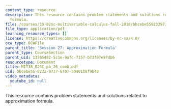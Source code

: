 ```yaml
---
content_type: resource
description: This resource contains problem statements and solutions related to approximation
  formula.
file: /courses/18-02sc-multivariable-calculus-fall-2010/bbcebe55923297376707b0401b8f9b40_MIT18_02SC_pb_26_comb.pdf
file_type: application/pdf
learning_resource_types: []
license: https://creativecommons.org/licenses/by-nc-sa/4.0/
ocw_type: OCWFile
parent_title: 'Session 27: Approximation Formula'
parent_type: CourseSection
parent_uid: 13765482-5c1e-9afc-7157-b73f07e97db6
resourcetype: Document
title: MIT18_02SC_pb_26_comb.pdf
uid: bbcebe55-9232-9737-6707-b0401b8f9b40
video_metadata:
  youtube_id: null
---
```

This resource contains problem statements and solutions related to approximation formula.